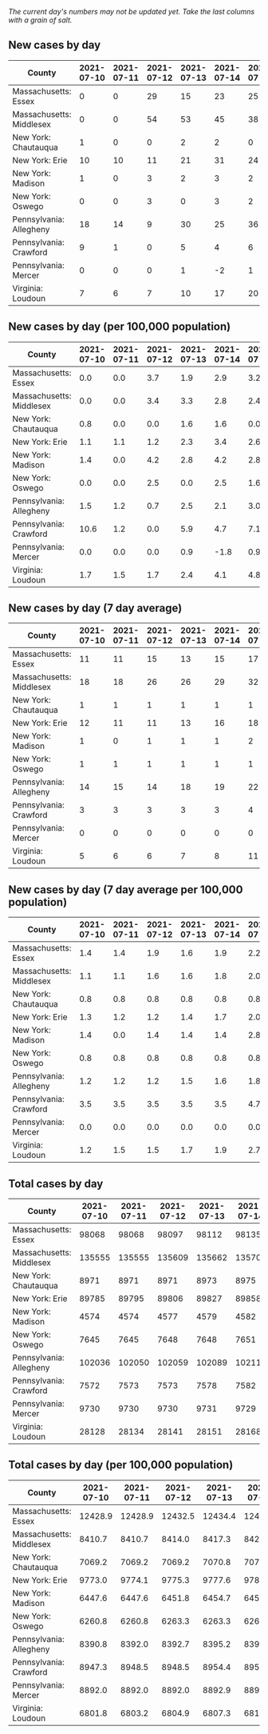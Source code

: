 _The current day's numbers may not be updated yet. Take the last columns with a grain of salt._
## New cases by day

| County | 2021-07-10 | 2021-07-11 | 2021-07-12 | 2021-07-13 | 2021-07-14 | 2021-07-15 | 2021-07-16 |
| --- | --- | --- | --- | --- | --- | --- | --- |
| Massachusetts: Essex | 0 | 0 | 29 | 15 | 23 | 25 |  |
| Massachusetts: Middlesex | 0 | 0 | 54 | 53 | 45 | 38 |  |
| New York: Chautauqua | 1 | 0 | 0 | 2 | 2 | 0 |  |
| New York: Erie | 10 | 10 | 11 | 21 | 31 | 24 |  |
| New York: Madison | 1 | 0 | 3 | 2 | 3 | 2 |  |
| New York: Oswego | 0 | 0 | 3 | 0 | 3 | 2 |  |
| Pennsylvania: Allegheny | 18 | 14 | 9 | 30 | 25 | 36 |  |
| Pennsylvania: Crawford | 9 | 1 | 0 | 5 | 4 | 6 |  |
| Pennsylvania: Mercer | 0 | 0 | 0 | 1 | -2 | 1 |  |
| Virginia: Loudoun | 7 | 6 | 7 | 10 | 17 | 20 |  |

## New cases by day (per 100,000 population)

| County | 2021-07-10 | 2021-07-11 | 2021-07-12 | 2021-07-13 | 2021-07-14 | 2021-07-15 | 2021-07-16 |
| --- | --- | --- | --- | --- | --- | --- | --- |
| Massachusetts: Essex | 0.0 | 0.0 | 3.7 | 1.9 | 2.9 | 3.2 |  |
| Massachusetts: Middlesex | 0.0 | 0.0 | 3.4 | 3.3 | 2.8 | 2.4 |  |
| New York: Chautauqua | 0.8 | 0.0 | 0.0 | 1.6 | 1.6 | 0.0 |  |
| New York: Erie | 1.1 | 1.1 | 1.2 | 2.3 | 3.4 | 2.6 |  |
| New York: Madison | 1.4 | 0.0 | 4.2 | 2.8 | 4.2 | 2.8 |  |
| New York: Oswego | 0.0 | 0.0 | 2.5 | 0.0 | 2.5 | 1.6 |  |
| Pennsylvania: Allegheny | 1.5 | 1.2 | 0.7 | 2.5 | 2.1 | 3.0 |  |
| Pennsylvania: Crawford | 10.6 | 1.2 | 0.0 | 5.9 | 4.7 | 7.1 |  |
| Pennsylvania: Mercer | 0.0 | 0.0 | 0.0 | 0.9 | -1.8 | 0.9 |  |
| Virginia: Loudoun | 1.7 | 1.5 | 1.7 | 2.4 | 4.1 | 4.8 |  |

## New cases by day (7 day average)

| County | 2021-07-10 | 2021-07-11 | 2021-07-12 | 2021-07-13 | 2021-07-14 | 2021-07-15 | 2021-07-16 |
| --- | --- | --- | --- | --- | --- | --- | --- |
| Massachusetts: Essex | 11 | 11 | 15 | 13 | 15 | 17 |  |
| Massachusetts: Middlesex | 18 | 18 | 26 | 26 | 29 | 32 |  |
| New York: Chautauqua | 1 | 1 | 1 | 1 | 1 | 1 |  |
| New York: Erie | 12 | 11 | 11 | 13 | 16 | 18 |  |
| New York: Madison | 1 | 0 | 1 | 1 | 1 | 2 |  |
| New York: Oswego | 1 | 1 | 1 | 1 | 1 | 1 |  |
| Pennsylvania: Allegheny | 14 | 15 | 14 | 18 | 19 | 22 |  |
| Pennsylvania: Crawford | 3 | 3 | 3 | 3 | 3 | 4 |  |
| Pennsylvania: Mercer | 0 | 0 | 0 | 0 | 0 | 0 |  |
| Virginia: Loudoun | 5 | 6 | 6 | 7 | 8 | 11 |  |

## New cases by day (7 day average per 100,000 population)

| County | 2021-07-10 | 2021-07-11 | 2021-07-12 | 2021-07-13 | 2021-07-14 | 2021-07-15 | 2021-07-16 |
| --- | --- | --- | --- | --- | --- | --- | --- |
| Massachusetts: Essex | 1.4 | 1.4 | 1.9 | 1.6 | 1.9 | 2.2 |  |
| Massachusetts: Middlesex | 1.1 | 1.1 | 1.6 | 1.6 | 1.8 | 2.0 |  |
| New York: Chautauqua | 0.8 | 0.8 | 0.8 | 0.8 | 0.8 | 0.8 |  |
| New York: Erie | 1.3 | 1.2 | 1.2 | 1.4 | 1.7 | 2.0 |  |
| New York: Madison | 1.4 | 0.0 | 1.4 | 1.4 | 1.4 | 2.8 |  |
| New York: Oswego | 0.8 | 0.8 | 0.8 | 0.8 | 0.8 | 0.8 |  |
| Pennsylvania: Allegheny | 1.2 | 1.2 | 1.2 | 1.5 | 1.6 | 1.8 |  |
| Pennsylvania: Crawford | 3.5 | 3.5 | 3.5 | 3.5 | 3.5 | 4.7 |  |
| Pennsylvania: Mercer | 0.0 | 0.0 | 0.0 | 0.0 | 0.0 | 0.0 |  |
| Virginia: Loudoun | 1.2 | 1.5 | 1.5 | 1.7 | 1.9 | 2.7 |  |

## Total cases by day

| County | 2021-07-10 | 2021-07-11 | 2021-07-12 | 2021-07-13 | 2021-07-14 | 2021-07-15 | 2021-07-16 |
| --- | --- | --- | --- | --- | --- | --- | --- |
| Massachusetts: Essex | 98068 | 98068 | 98097 | 98112 | 98135 | 98160 |  |
| Massachusetts: Middlesex | 135555 | 135555 | 135609 | 135662 | 135707 | 135745 |  |
| New York: Chautauqua | 8971 | 8971 | 8971 | 8973 | 8975 | 8975 |  |
| New York: Erie | 89785 | 89795 | 89806 | 89827 | 89858 | 89882 |  |
| New York: Madison | 4574 | 4574 | 4577 | 4579 | 4582 | 4584 |  |
| New York: Oswego | 7645 | 7645 | 7648 | 7648 | 7651 | 7653 |  |
| Pennsylvania: Allegheny | 102036 | 102050 | 102059 | 102089 | 102114 | 102150 |  |
| Pennsylvania: Crawford | 7572 | 7573 | 7573 | 7578 | 7582 | 7588 |  |
| Pennsylvania: Mercer | 9730 | 9730 | 9730 | 9731 | 9729 | 9730 |  |
| Virginia: Loudoun | 28128 | 28134 | 28141 | 28151 | 28168 | 28188 |  |

## Total cases by day (per 100,000 population)

| County | 2021-07-10 | 2021-07-11 | 2021-07-12 | 2021-07-13 | 2021-07-14 | 2021-07-15 | 2021-07-16 |
| --- | --- | --- | --- | --- | --- | --- | --- |
| Massachusetts: Essex | 12428.9 | 12428.9 | 12432.5 | 12434.4 | 12437.4 | 12440.5 |  |
| Massachusetts: Middlesex | 8410.7 | 8410.7 | 8414.0 | 8417.3 | 8420.1 | 8422.5 |  |
| New York: Chautauqua | 7069.2 | 7069.2 | 7069.2 | 7070.8 | 7072.3 | 7072.3 |  |
| New York: Erie | 9773.0 | 9774.1 | 9775.3 | 9777.6 | 9781.0 | 9783.6 |  |
| New York: Madison | 6447.6 | 6447.6 | 6451.8 | 6454.7 | 6458.9 | 6461.7 |  |
| New York: Oswego | 6260.8 | 6260.8 | 6263.3 | 6263.3 | 6265.7 | 6267.4 |  |
| Pennsylvania: Allegheny | 8390.8 | 8392.0 | 8392.7 | 8395.2 | 8397.2 | 8400.2 |  |
| Pennsylvania: Crawford | 8947.3 | 8948.5 | 8948.5 | 8954.4 | 8959.1 | 8966.2 |  |
| Pennsylvania: Mercer | 8892.0 | 8892.0 | 8892.0 | 8892.9 | 8891.1 | 8892.0 |  |
| Virginia: Loudoun | 6801.8 | 6803.2 | 6804.9 | 6807.3 | 6811.4 | 6816.3 |  |
